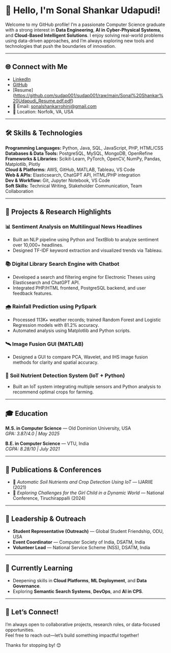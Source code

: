 # 👋 Hello, I'm Sonal Shankar Udapudi!

Welcome to my GitHub profile! 
I’m a passionate Computer Science graduate with a strong interest in **Data Engineering**, **AI in Cyber-Physical Systems**, and **Cloud-Based Intelligent Solutions**. I enjoy solving real-world problems using data-driven approaches, and I’m always exploring new tools and technologies that push the boundaries of innovation.

---

## 🌐 Connect with Me
- [LinkedIn](https://linkedin.com/in/sonal-shankar-udapudi-993393193)  
- [GitHub](https://github.com/sudap001)
- [Resume] (https://github.com/sudap001/sudap001/raw/main/Sonal%20Shankar%20Udapudi_Resume.pdf.pdf)
- 📧 Email: sonalshankarrohini@gmail.com  
- 📍 Location: Norfolk, VA, USA

---

## 🛠️ Skills & Technologies

**Programming Languages:** Python, Java, SQL, JavaScript, PHP, HTML/CSS  
**Databases & Data Tools:** PostgreSQL, MySQL, MongoDB, OpenRefine  
**Frameworks & Libraries:** Scikit-Learn, PyTorch, OpenCV, NumPy, Pandas, Matplotlib, Plotly  
**Cloud & Platforms:** AWS, GitHub, MATLAB, Tableau, VS Code  
**Web & APIs:** Elasticsearch, ChatGPT API, HTML/PHP integration  
**Dev & Workflow:** Git, Jupyter Notebook, VS Code  
**Soft Skills:** Technical Writing, Stakeholder Communication, Team Collaboration

---

## 🔭 Projects & Research Highlights

### 📊 **Sentiment Analysis on Multilingual News Headlines**  
- Built an NLP pipeline using Python and TextBlob to analyze sentiment over 10,000+ headlines.  
- Designed TF-IDF keyword extraction and visualized trends via Tableau.

### 📚 **Digital Library Search Engine with Chatbot**  
- Developed a search and filtering engine for Electronic Theses using Elasticsearch and ChatGPT API.  
- Integrated PHP/HTML frontend, PostgreSQL backend, and user feedback features.

### 🌧️ **Rainfall Prediction using PySpark**  
- Processed 113K+ weather records; trained Random Forest and Logistic Regression models with 81.2% accuracy.  
- Automated analysis using Matplotlib and Python scripts.

### 🛰️ **Image Fusion GUI (MATLAB)**  
- Designed a GUI to compare PCA, Wavelet, and IHS image fusion methods for clarity and spatial accuracy.

### 📡 **Soil Nutrient Detection System (IoT + Python)**  
- Built an IoT system integrating multiple sensors and Python analysis to recommend optimal crops for farming.

---

## 🎓 Education

**M.S. in Computer Science** — Old Dominion University, USA  
*GPA: 3.87/4.0 | May 2025*  

**B.E. in Computer Science** — VTU, India  
*CGPA: 8.28/10 | July 2021*

---

## 📃 Publications & Conferences
- 📝 *Automatic Soil Nutrients and Crop Detection Using IoT* — IJARIIE (2021)  
- 🎤 *Exploring Challenges for the Girl Child in a Dynamic World* — National Conference, Tiruchirappalli (2024)  

---

## 💬 Leadership & Outreach
- **Student Representative (Outreach)** — Global Student Friendship, ODU, USA  
- **Event Coordinator** — Computer Society of India, DSATM, India  
- **Volunteer Lead** — National Service Scheme (NSS), DSATM, India  

---

## 🌱 Currently Learning
- Deepening skills in **Cloud Platforms**, **ML Deployment**, and **Data Governance**.  
- Exploring **Semantic Search Systems**, **DevOps**, and **AI in CPS**.

---

## 🤝 Let’s Connect!
I’m always open to collaborative projects, research roles, or data-focused opportunities.  
Feel free to reach out—let’s build something impactful together!

Thanks for stopping by! 😊




